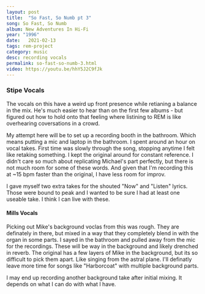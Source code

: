 ```yaml
---
layout: post
title:  "So Fast, So Numb pt 3"
song: So Fast, So Numb
album: New Adventures In Hi-Fi
year: "1996"
date:   2021-02-13
tags: rem-project
category: music
desc: recording vocals
permalink: so-fast-so-numb-3.html
video: https://youtu.be/hhY5J2C9fJk
---
```


### Stipe Vocals
The vocals on this have a weird up front presence while retianing a balance in the mix. He's much easier to hear than on the first few albums - but figured out how to hold onto that feeling where listining to REM is like overhearing coversations in a crowd.

My attempt here will be to set up a recording booth in the bathroom. Which means putting a mic and laptop in the bathroom. I spent around an hour on vocal takes. First time was slowly through the song, stopping anytime I felt like retaking something. I kept the original around for constant reference. I didn't care so much about replicating Michael's part perfectly, but there is not much room for some of these words. And given that I'm recording this at ~15 bpm faster than the original, I have less room for improv.

I gave myself two extra takes for the shouted "Now" and "Listen" lyrics. Those were bound to peak and I wanted to be sure I had at least one useable take. I think I can live with these.


#### Mills Vocals
Picking out Mike's background voclas from this was rough. They are definately in there, but mixed in a way that they completely blend in with the organ in some parts.  I sayed in the bathroom and pulled away from the mic for the recordings. These will be way in the background and likely drenched in reverb. The original has a few layers of Mike in the background, but its so difficult to pick them apart. Like singing from the astral plane. I'll definatly leave more time for songs like "Harborcoat" with multiple background parts.

I may end up recording another background take after initial mixing. It depends on what I can do with what I have.